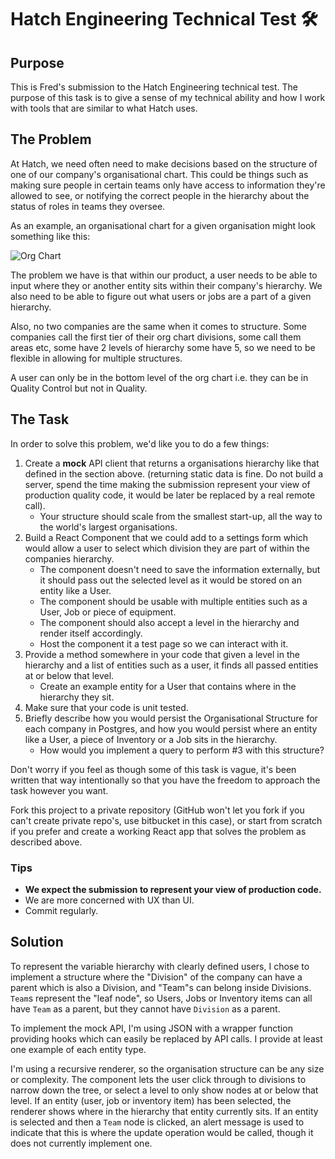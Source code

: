 # Hatch Engineering Technical Test 🛠

## Purpose

This is Fred's submission to the Hatch Engineering technical test. The purpose of this task is to give a sense of my technical ability and how I work with tools that are similar to what Hatch uses.

## The Problem

At Hatch, we need often need to make decisions based on the structure of one of our company's organisational chart. This could be things such as making sure people in certain teams only have access to information they're allowed to see, or notifying the correct people in the hierarchy about the status of roles in teams they oversee.

As an example, an organisational chart for a given organisation might look something like this:

![Org Chart](https://qualityinspection.org/wp-content/uploads/2014/04/Screen-Shot-2014-05-05-at-10.57.09-am-e1399258713233.png "Org Chart")

The problem we have is that within our product, a user needs to be able to input where they or another entity sits within their company's hierarchy. We also need to be able to figure out what users or jobs are a part of a given hierarchy.

Also, no two companies are the same when it comes to structure. Some companies call the first tier of their org chart divisions, some call them areas etc, some have 2 levels of hierarchy some have 5, so we need to be flexible in allowing for multiple structures.

A user can only be in the bottom level of the org chart i.e. they can be in Quality Control but not in Quality.

## The Task

In order to solve this problem, we'd like you to do a few things:

1. Create a **mock** API client that returns a organisations hierarchy like that defined in the section above. (returning static data is fine. Do not build a server, spend the time making the submission represent your view of production quality code, it would be later be replaced by a real remote call).
   - Your structure should scale from the smallest start-up, all the way to the world's largest organisations.
2. Build a React Component that we could add to a settings form which would allow a user to select which division they are part of within the companies hierarchy.
   - The component doesn't need to save the information externally, but it should pass out the selected level as it would be stored on an entity like a User.
   - The component should be usable with multiple entities such as a User, Job or piece of equipment.
   - The component should also accept a level in the hierarchy and render itself accordingly.
   - Host the component it a test page so we can interact with it.
3. Provide a method somewhere in your code that given a level in the hierarchy and a list of entities such as a user, it finds all passed entities at or below that level.
   - Create an example entity for a User that contains where in the hierarchy they sit.
4. Make sure that your code is unit tested.
5. Briefly describe how you would persist the Organisational Structure for each company in Postgres, and how you would persist where an entity like a User, a piece of Inventory or a Job sits in the hierarchy.
   - How would you implement a query to perform #3 with this structure?

Don't worry if you feel as though some of this task is vague, it's been written that way intentionally so that you have the freedom to approach the task however you want.

Fork this project to a private repository (GitHub won't let you fork if you can't create private repo's, use bitbucket in this case), or start from scratch if you prefer and create a working React app that solves the problem as described above.

### Tips

- **We expect the submission to represent your view of production code.**
- We are more concerned with UX than UI.
- Commit regularly.

## Solution

To represent the variable hierarchy with clearly defined users, I chose to implement a structure where the "Division" of the company can have a parent which is also a Division, and "Team"s can belong inside Divisions. `Team`s represent the "leaf node", so Users, Jobs or Inventory items can all have `Team` as a parent, but they cannot have `Division` as a parent.

To implement the mock API, I'm using JSON with a wrapper function providing hooks which can easily be replaced by API calls. I provide at least one example of each entity type.

I'm using a recursive renderer, so the organisation structure can be any size or complexity. The component lets the user click through to divisions to narrow down the tree, or select a level to only show nodes at or below that level. If an entity (user, job or inventory item) has been selected, the renderer shows where in the hierarchy that entity currently sits. If an entity is selected and then a `Team` node is clicked, an alert message is used to indicate that this is where the update operation would be called, though it does not currently implement one.
